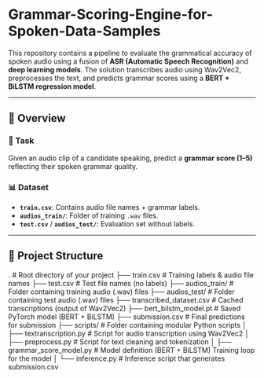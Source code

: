 # Grammar-Scoring-Engine-for-Spoken-Data-Samples

This repository contains a pipeline to evaluate the grammatical accuracy of spoken audio using a fusion of **ASR (Automatic Speech Recognition)** and **deep learning models**. The solution transcribes audio using Wav2Vec2, preprocesses the text, and predicts grammar scores using a **BERT + BiLSTM regression model**.

---

## 🚀 Overview

### 🧠 Task
Given an audio clip of a candidate speaking, predict a **grammar score (1–5)** reflecting their spoken grammar quality.

### 📊 Dataset
- **`train.csv`**: Contains audio file names + grammar labels.
- **`audios_train/`**: Folder of training `.wav` files.
- **`test.csv`** / **`audios_test/`**: Evaluation set without labels.

---

## 📁 Project Structure

.                                # Root directory of your project
├── train.csv                   # Training labels & audio file names
├── test.csv                    # Test file names (no labels)
├── audios_train/               # Folder containing training audio (.wav) files
├── audios_test/                # Folder containing test audio (.wav) files
├── transcribed_dataset.csv     # Cached transcriptions (output of Wav2Vec2)
├── bert_bilstm_model.pt        # Saved PyTorch model (BERT + BiLSTM)
├── submission.csv              # Final predictions for submission
├── scripts/                    # Folder containing modular Python scripts
│   ├── textranscription.py           # Script for audio transcription using Wav2Vec2
│   ├── preprocess.py           # Script for text cleaning and tokenization
│   ├── grammar_score_model.py                # Model definition (BERT + BiLSTM) Training loop for the model
│   └── inference.py              # Inference script that generates submission.csv
